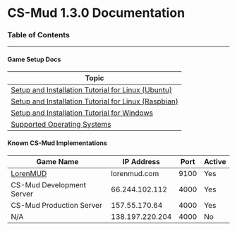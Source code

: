 # CS-Mud 1.3.0 Documentation

### Table of Contents
-----------------

#### Game Setup Docs

Topic |
--- |
[Setup and Installation Tutorial for Linux (Ubuntu)](setup-linux-ubuntu.md) |
[Setup and Installation Tutorial for Linux (Raspbian)](setup-linux-raspbian.md) |
[Setup and Installation Tutorial for Windows](setup-windows.md) |
[Supported Operating Systems](supported-operating-systems.md) |

#### Known CS-Mud Implementations

|Game Name|IP Address|Port|Active|
|---|---|---|---|
|[LorenMUD](http://www.lorenmud.com)|lorenmud.com|9100|Yes|
|CS-Mud Development Server|66.244.102.112|4000|Yes|
|CS-Mud Production Server|157.55.170.64|4000|Yes|
|N/A|138.197.220.204|4000|No|
